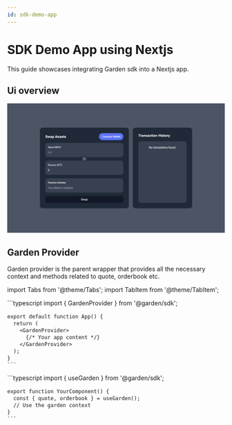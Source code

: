 ```yaml
---
id: sdk-demo-app
---
```


# SDK Demo App using Nextjs

This guide showcases integrating Garden sdk into a Nextjs app.

## Ui overview

![start UI](../images/sdk-demo-app/sdk-demo-app-ui.png)

## Garden Provider

Garden provider is the parent wrapper that provides all the necessary context and methods related to quote, orderbook etc.

import Tabs from '@theme/Tabs';
import TabItem from '@theme/TabItem';

<Tabs>
  <TabItem value="provider" label="GardenProvider.tsx">
    ```typescript
    import { GardenProvider } from '@garden/sdk';

    export default function App() {
      return (
        <GardenProvider>
          {/* Your app content */}
        </GardenProvider>
      );
    }
    ```

  </TabItem>
  <TabItem value="hooks" label="useGarden.ts">
    ```typescript
    import { useGarden } from '@garden/sdk';

    export function YourComponent() {
      const { quote, orderbook } = useGarden();
      // Use the garden context
    }
    ```

  </TabItem>
</Tabs>
